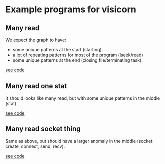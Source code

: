 # Example programs for visicorn

## Many read

We expect the graph to have:
- some unique patterns at the start (starting).
- a lot of repeating patterns for most of the program (lseek/read)
- some unique patterns at the end (closing file/terminating task).

[see code](many_read.c)

## Many read one stat

It should looks like many read, but with some unique patterns in the middle (stat).

[see code](many_read_one_stat.c)

## Many read socket thing

Same as above, but should have a larger anomaly in the middle (socket: create, connect, send, recv).

[see code](many_read_socket_things.c)
